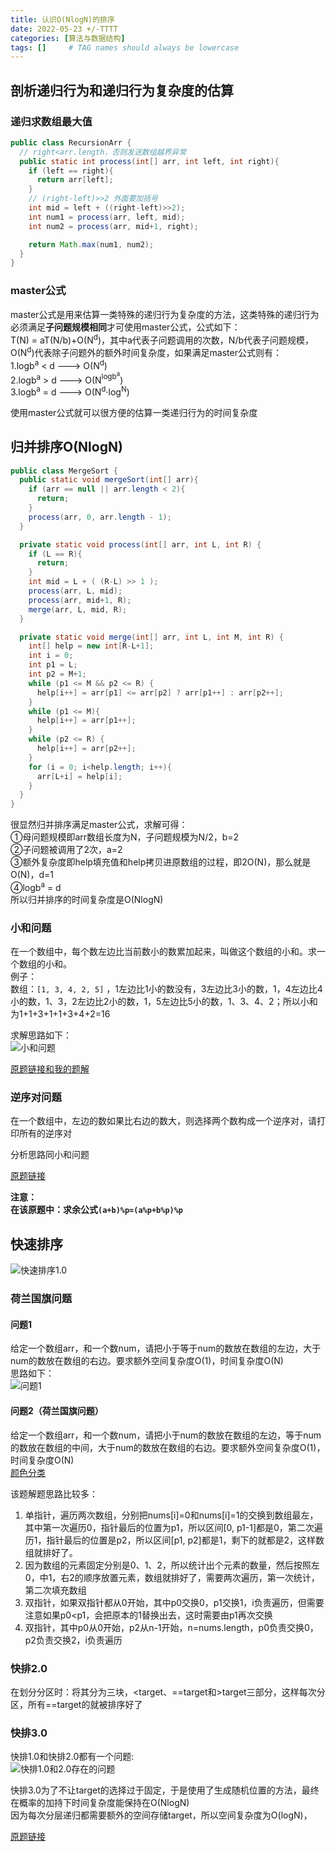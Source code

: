 ```yaml
---
title: 认识O(NlogN)的排序
date: 2022-05-23 +/-TTTT
categories: [算法与数据结构]
tags: []     # TAG names should always be lowercase
---
```


## 剖析递归行为和递归行为复杂度的估算
### 递归求数组最大值
```java
public class RecursionArr {
  // right<arr.length，否则发送数组越界异常
  public static int process(int[] arr, int left, int right){
    if (left == right){
      return arr[left];
    }
    // (right-left)>>2 外面要加括号
    int mid = left + ((right-left)>>2);
    int num1 = process(arr, left, mid);
    int num2 = process(arr, mid+1, right);

    return Math.max(num1, num2);
  }
}
```

### master公式
master公式是用来估算一类特殊的递归行为复杂度的方法，这类特殊的递归行为必须满足**子问题规模相同**才可使用master公式，公式如下：<br>
T(N) = aT(N/b)+O(N<sup>d</sup>)，其中a代表子问题调用的次数，N/b代表子问题规模，O(N<sup>d</sup>)代表除子问题外的额外时间复杂度，如果满足master公式则有：<br>
1.logb<sup>a</sup> < d ---> O(N<sup>d</sup>)<br>
2.logb<sup>a</sup> > d ---> O(N<sup>logb<sup>a</sup></sup>)<br>
3.logb<sup>a</sup> = d ---> O(N<sup>d</sup>·log<sup>N</sup>)

使用master公式就可以很方便的估算一类递归行为的时间复杂度

## 归并排序O(NlogN)
```java
public class MergeSort {
  public static void mergeSort(int[] arr){
    if (arr == null || arr.length < 2){
      return;
    }
    process(arr, 0, arr.length - 1);
  }

  private static void process(int[] arr, int L, int R) {
    if (L == R){
      return;
    }
    int mid = L + ( (R-L) >> 1 );
    process(arr, L, mid);
    process(arr, mid+1, R);
    merge(arr, L, mid, R);
  }

  private static void merge(int[] arr, int L, int M, int R) {
    int[] help = new int[R-L+1];
    int i = 0;
    int p1 = L;
    int p2 = M+1;
    while (p1 <= M && p2 <= R) {
      help[i++] = arr[p1] <= arr[p2] ? arr[p1++] : arr[p2++];
    }
    while (p1 <= M){
      help[i++] = arr[p1++];
    }
    while (p2 <= R) {
      help[i++] = arr[p2++];
    }
    for (i = 0; i<help.length; i++){
      arr[L+i] = help[i];
    }
  }
}
```

很显然归并排序满足master公式，求解可得：<br>
①母问题规模即arr数组长度为N，子问题规模为N/2，b=2<br>
②子问题被调用了2次，a=2<br>
③额外复杂度即help填充值和help拷贝进原数组的过程，即2O(N)，那么就是O(N)，d=1<br>
④logb<sup>a</sup> = d<br>
所以归并排序的时间复杂度是O(NlogN)

### 小和问题
在一个数组中，每个数左边比当前数小的数累加起来，叫做这个数组的小和。求一个数组的小和。<br>
例子：<br>
数组：`[1, 3, 4, 2, 5]` ，1左边比1小的数没有，3左边比3小的数，1，4左边比4小的数，1、3，2左边比2小的数，1，5左边比5小的数，1、3、4、2；所以小和为1+1+3+1+1+3+4+2=16

求解思路如下：<br>
![小和问题](/blog/202205232019132.jpg "小和问题")

[原题链接和我的题解](https://www.nowcoder.com/profile/158254330/codeBookDetail?submissionId=144632656)

### 逆序对问题
在一个数组中，左边的数如果比右边的数大，则选择两个数构成一个逆序对，请打印所有的逆序对

分析思路同小和问题

[原题链接](https://www.nowcoder.com/profile/158254330/codeBookDetail?submissionId=144644486)

**注意：<br>
在该原题中：求余公式`(a+b)%p=(a%p+b%p)%p`**

## 快速排序
![快速排序1.0](/blog/202207061504934.jpg "快速排序1.0")

### 荷兰国旗问题
#### 问题1
给定一个数组arr，和一个数num，请把小于等于num的数放在数组的左边，大于num的数放在数组的右边。要求额外空间复杂度O(1)，时间复杂度O(N)<br>
思路如下：<br>
![问题1](/blog/202205232048611.jpg "问题1")

#### 问题2（荷兰国旗问题）
给定一个数组arr，和一个数num，请把小于num的数放在数组的左边，等于num的数放在数组的中间，大于num的数放在数组的右边。要求额外空间复杂度O(1)，时间复杂度O(N)<br>
[颜色分类](https://leetcode.cn/problems/sort-colors/)

该题解题思路比较多：<br>
1. 单指针，遍历两次数组，分别把nums\[i\]=0和nums\[i\]=1的交换到数组最左，其中第一次遍历0，指针最后的位置为p1，所以区间\[0, p1-1\]都是0，第二次遍历1，指针最后的位置是p2，所以区间\[p1, p2\]都是1，剩下的就都是2，这样数组就排好了。
2. 因为数组的元素固定分别是0、1、2，所以统计出个元素的数量，然后按照左0，中1，右2的顺序放置元素，数组就排好了，需要两次遍历，第一次统计，第二次填充数组
3. 双指针，如果双指针都从0开始，其中p0交换0，p1交换1，i负责遍历，但需要注意如果p0\<p1，会把原本的1替换出去，这时需要由p1再次交换
4. 双指针，其中p0从0开始，p2从n-1开始，n\=nums.length，p0负责交换0，p2负责交换2，i负责遍历

### 快排2.0
在划分分区时：将其分为三块，\<target、==target和>target三部分，这样每次分区，所有==target的就被排序好了

### 快排3.0
快排1.0和快排2.0都有一个问题:<br>
![快排1.0和2.0存在的问题](/blog/202207061515949.png "快排1.0和2.0存在的问题")

快排3.0为了不让target的选择过于固定，于是使用了生成随机位置的方法，最终在概率的加持下时间复杂度能保持在O(NlogN)<br>
因为每次分层递归都需要额外的空间存储target，所以空间复杂度为O(logN)，

[原题链接](https://www.nowcoder.com/questionTerminal/508f66c6c93d4191ab25151066cb50ef)